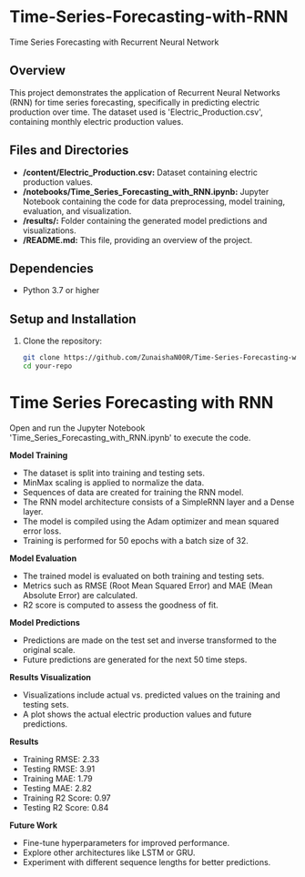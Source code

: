# Time-Series-Forecasting-with-RNN
Time Series Forecasting with Recurrent Neural Network

## Overview

This project demonstrates the application of Recurrent Neural Networks (RNN) for time series forecasting, specifically in predicting electric production over time. The dataset used is 'Electric_Production.csv', containing monthly electric production values.

## Files and Directories

- **/content/Electric_Production.csv:** Dataset containing electric production values.
- **/notebooks/Time_Series_Forecasting_with_RNN.ipynb:** Jupyter Notebook containing the code for data preprocessing, model training, evaluation, and visualization.
- **/results/:** Folder containing the generated model predictions and visualizations.
- **/README.md:** This file, providing an overview of the project.

## Dependencies

- Python 3.7 or higher

## Setup and Installation

1. Clone the repository:

   ```bash
   git clone https://github.com/ZunaishaN00R/Time-Series-Forecasting-with-RNN.git
   cd your-repo
# Time Series Forecasting with RNN

Open and run the Jupyter Notebook 'Time_Series_Forecasting_with_RNN.ipynb' to execute the code.

**Model Training**
- The dataset is split into training and testing sets.
- MinMax scaling is applied to normalize the data.
- Sequences of data are created for training the RNN model.
- The RNN model architecture consists of a SimpleRNN layer and a Dense layer.
- The model is compiled using the Adam optimizer and mean squared error loss.
- Training is performed for 50 epochs with a batch size of 32.

**Model Evaluation**
- The trained model is evaluated on both training and testing sets.
- Metrics such as RMSE (Root Mean Squared Error) and MAE (Mean Absolute Error) are calculated.
- R2 score is computed to assess the goodness of fit.

**Model Predictions**
- Predictions are made on the test set and inverse transformed to the original scale.
- Future predictions are generated for the next 50 time steps.

**Results Visualization**
- Visualizations include actual vs. predicted values on the training and testing sets.
- A plot shows the actual electric production values and future predictions.

**Results**
- Training RMSE: 2.33
- Testing RMSE: 3.91
- Training MAE: 1.79
- Testing MAE: 2.82
- Training R2 Score: 0.97
- Testing R2 Score: 0.84

**Future Work**
- Fine-tune hyperparameters for improved performance.
- Explore other architectures like LSTM or GRU.
- Experiment with different sequence lengths for better predictions.

